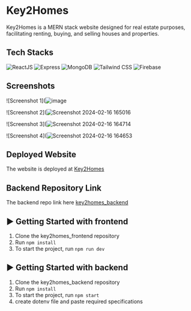 # Key2Homes

Key2Homes is a MERN stack website designed for real estate purposes, facilitating renting, buying, and selling houses and properties.

## Tech Stacks

![ReactJS](https://img.shields.io/badge/ReactJS-61DAFB?style=for-the-badge&logo=react&logoColor=white)
![Express](https://img.shields.io/badge/Express-000000?style=for-the-badge&logo=express&logoColor=white)
![MongoDB](https://img.shields.io/badge/MongoDB-47A248?style=for-the-badge&logo=mongodb&logoColor=white)
![Tailwind CSS](https://img.shields.io/badge/Tailwind_CSS-38B2AC?style=for-the-badge&logo=tailwind-css&logoColor=white)
![Firebase](https://img.shields.io/badge/Firebase-FFCA28?style=for-the-badge&logo=firebase&logoColor=black)  

## Screenshots

![Screenshot 1](![image](https://github.com/Yug063/key2homes_frontend/assets/99280006/d3e0b0d1-2bd1-4aaf-9c7e-d2f62d0e773f)

![Screenshot 2](![Screenshot 2024-02-16 165016](https://github.com/Yug063/key2homes_frontend/assets/99280006/8c71436c-b275-42ed-b468-a51efc9d1e6c)

![Screenshot 3](![Screenshot 2024-02-16 164714](https://github.com/Yug063/key2homes_frontend/assets/99280006/634d3ad0-e674-4844-9912-73a43680cdea)

![Screenshot 4](![Screenshot 2024-02-16 164653](https://github.com/Yug063/key2homes_frontend/assets/99280006/091dfdb1-0d1a-4086-881a-da682689c1de)

<!-- Add more screenshots as needed -->

## Deployed Website

The website is deployed at [Key2Homes](https://main--key2homes.netlify.app/)

## Backend Repository Link

The backend repo link here [key2homes_backend](https://github.com/Yug063/key2homes_backend)

## ▶ Getting Started with frontend
1) Clone the key2homes_frontend repository
2) Run `npm install`
3) To start the project, run `npm run dev`

## ▶ Getting Started with backend
1) Clone the key2homes_backend repository
2) Run `npm install`
3) To start the project, run `npm start`
4) create dotenv file and paste required specifications
